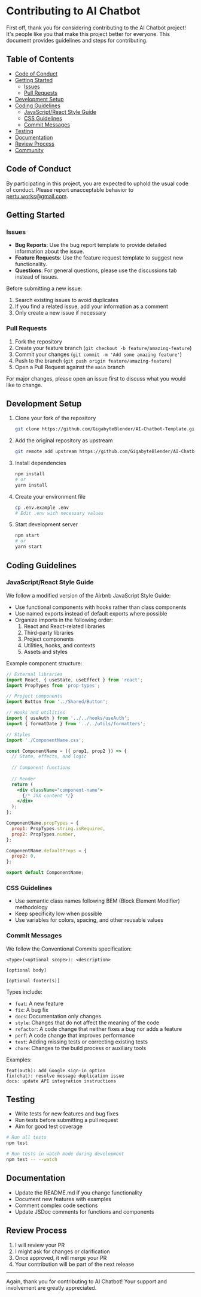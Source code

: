 # Contributing to AI Chatbot

First off, thank you for considering contributing to the AI Chatbot project! It's people like you that make this project better for everyone. This document provides guidelines and steps for contributing.

## Table of Contents

- [Code of Conduct](#code-of-conduct)
- [Getting Started](#getting-started)
  - [Issues](#issues)
  - [Pull Requests](#pull-requests)
- [Development Setup](#development-setup)
- [Coding Guidelines](#coding-guidelines)
  - [JavaScript/React Style Guide](#javascriptreact-style-guide)
  - [CSS Guidelines](#css-guidelines)
  - [Commit Messages](#commit-messages)
- [Testing](#testing)
- [Documentation](#documentation)
- [Review Process](#review-process)
- [Community](#community)

## Code of Conduct

By participating in this project, you are expected to uphold the usual code of conduct. Please report unacceptable behavior to [pertu.works@gmail.com](mailto:pertu.works@gmail.com).

## Getting Started

### Issues

- **Bug Reports**: Use the bug report template to provide detailed information about the issue.
- **Feature Requests**: Use the feature request template to suggest new functionality.
- **Questions**: For general questions, please use the discussions tab instead of issues.

Before submitting a new issue:

1. Search existing issues to avoid duplicates
2. If you find a related issue, add your information as a comment
3. Only create a new issue if necessary

### Pull Requests

1. Fork the repository
2. Create your feature branch (`git checkout -b feature/amazing-feature`)
3. Commit your changes (`git commit -m 'Add some amazing feature'`)
4. Push to the branch (`git push origin feature/amazing-feature`)
5. Open a Pull Request against the `main` branch

For major changes, please open an issue first to discuss what you would like to change.

## Development Setup

1. Clone your fork of the repository
   ```bash
   git clone https://github.com/GigabyteBlender/AI-Chatbot-Template.git
   ```

2. Add the original repository as upstream
   ```bash
   git remote add upstream https://github.com/GigabyteBlender/AI-Chatbot-Template.git
   ```

3. Install dependencies
   ```bash
   npm install
   # or
   yarn install
   ```

4. Create your environment file
   ```bash
   cp .env.example .env
   # Edit .env with necessary values
   ```

5. Start development server
   ```bash
   npm start
   # or
   yarn start
   ```

## Coding Guidelines

### JavaScript/React Style Guide

We follow a modified version of the Airbnb JavaScript Style Guide:

- Use functional components with hooks rather than class components
- Use named exports instead of default exports where possible
- Organize imports in the following order:
  1. React and React-related libraries
  2. Third-party libraries
  3. Project components
  4. Utilities, hooks, and contexts
  5. Assets and styles

Example component structure:
```jsx
// External libraries
import React, { useState, useEffect } from 'react';
import PropTypes from 'prop-types';

// Project components
import Button from '../Shared/Button';

// Hooks and utilities
import { useAuth } from '../../hooks/useAuth';
import { formatDate } from '../../utils/formatters';

// Styles
import './ComponentName.css';

const ComponentName = ({ prop1, prop2 }) => {
  // State, effects, and logic
  
  // Component functions
  
  // Render
  return (
    <div className="component-name">
      {/* JSX content */}
    </div>
  );
};

ComponentName.propTypes = {
  prop1: PropTypes.string.isRequired,
  prop2: PropTypes.number,
};

ComponentName.defaultProps = {
  prop2: 0,
};

export default ComponentName;
```

### CSS Guidelines

- Use semantic class names following BEM (Block Element Modifier) methodology
- Keep specificity low when possible
- Use variables for colors, spacing, and other reusable values

### Commit Messages

We follow the Conventional Commits specification:

```
<type>(<optional scope>): <description>

[optional body]

[optional footer(s)]
```

Types include:
- `feat`: A new feature
- `fix`: A bug fix
- `docs`: Documentation only changes
- `style`: Changes that do not affect the meaning of the code
- `refactor`: A code change that neither fixes a bug nor adds a feature
- `perf`: A code change that improves performance
- `test`: Adding missing tests or correcting existing tests
- `chore`: Changes to the build process or auxiliary tools

Examples:
```
feat(auth): add Google sign-in option
fix(chat): resolve message duplication issue
docs: update API integration instructions
```

## Testing

- Write tests for new features and bug fixes
- Run tests before submitting a pull request
- Aim for good test coverage

```bash
# Run all tests
npm test

# Run tests in watch mode during development
npm test -- --watch
```

## Documentation

- Update the README.md if you change functionality
- Document new features with examples
- Comment complex code sections
- Update JSDoc comments for functions and components

## Review Process

1. I will review your PR
2. I might ask for changes or clarification
3. Once approved, it will merge your PR
4. Your contribution will be part of the next release

---

Again, thank you for contributing to AI Chatbot! Your support and involvement are greatly appreciated.